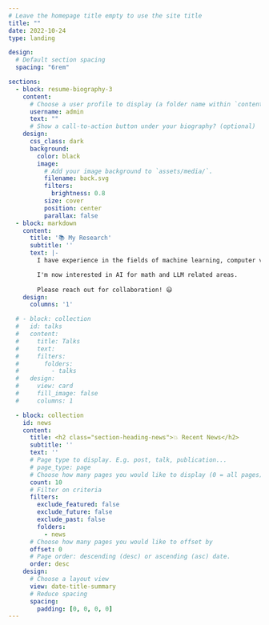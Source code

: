 ```yaml
---
# Leave the homepage title empty to use the site title
title: ""
date: 2022-10-24
type: landing

design:
  # Default section spacing
  spacing: "6rem"

sections:
  - block: resume-biography-3
    content:
      # Choose a user profile to display (a folder name within `content/authors/`)
      username: admin
      text: ""
      # Show a call-to-action button under your biography? (optional)
    design:
      css_class: dark
      background:
        color: black
        image:
          # Add your image background to `assets/media/`.
          filename: back.svg
          filters:
            brightness: 0.8
          size: cover
          position: center
          parallax: false
  - block: markdown
    content:
      title: '📚 My Research'
      subtitle: ''
      text: |-
        I have experience in the fields of machine learning, computer vision, and natural language processing, and have worked on projects in all of these areas.

        I'm now interested in AI for math and LLM related areas.
        
        Please reach out for collaboration! 😃
    design:
      columns: '1'

  # - block: collection
  #   id: talks
  #   content:
  #     title: Talks
  #     text: 
  #     filters:
  #       folders:
  #         - talks
  #   design:
  #     view: card
  #     fill_image: false
  #     columns: 1

  - block: collection
    id: news
    content:
      title: <h2 class="section-heading-news">💥 Recent News</h2>
      subtitle: ''
      text: ''
      # Page type to display. E.g. post, talk, publication...
      # page_type: page
      # Choose how many pages you would like to display (0 = all pages)
      count: 10
      # Filter on criteria
      filters:
        exclude_featured: false
        exclude_future: false
        exclude_past: false
        folders:
          - news
      # Choose how many pages you would like to offset by
      offset: 0
      # Page order: descending (desc) or ascending (asc) date.
      order: desc
    design:
      # Choose a layout view
      view: date-title-summary
      # Reduce spacing
      spacing:
        padding: [0, 0, 0, 0]
---
```


